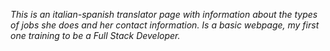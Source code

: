 *This is an italian-spanish translator page with information about the types of jobs she does and her contact information. 
Is a basic webpage, my first one training to be a Full Stack Developer.*
